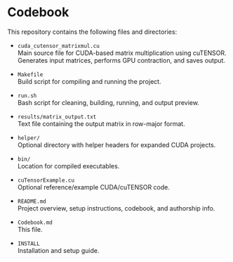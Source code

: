 # Codebook

This repository contains the following files and directories:

- `cuda_cutensor_matrixmul.cu`  
  Main source file for CUDA-based matrix multiplication using cuTENSOR. Generates input matrices, performs GPU contraction, and saves output.

- `Makefile`  
  Build script for compiling and running the project.

- `run.sh`  
  Bash script for cleaning, building, running, and output preview.

- `results/matrix_output.txt`  
  Text file containing the output matrix in row-major format.

- `helper/`  
  Optional directory with helper headers for expanded CUDA projects.

- `bin/`  
  Location for compiled executables.

- `cuTensorExample.cu`  
  Optional reference/example CUDA/cuTENSOR code.

- `README.md`  
  Project overview, setup instructions, codebook, and authorship info.

- `Codebook.md`  
  This file.

- `INSTALL`  
  Installation and setup guide.